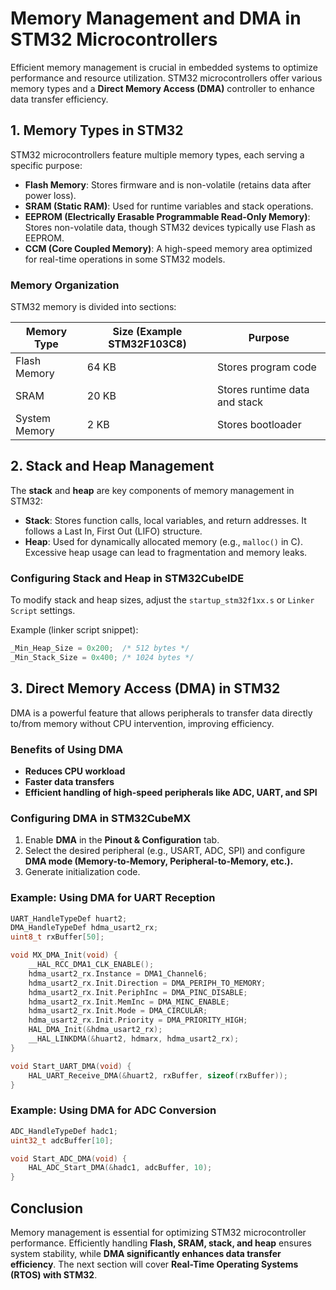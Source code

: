 # Memory Management and DMA in STM32 Microcontrollers

Efficient memory management is crucial in embedded systems to optimize performance and resource utilization. STM32 microcontrollers offer various memory types and a **Direct Memory Access (DMA)** controller to enhance data transfer efficiency.

## 1. Memory Types in STM32
STM32 microcontrollers feature multiple memory types, each serving a specific purpose:

- **Flash Memory**: Stores firmware and is non-volatile (retains data after power loss).
- **SRAM (Static RAM)**: Used for runtime variables and stack operations.
- **EEPROM (Electrically Erasable Programmable Read-Only Memory)**: Stores non-volatile data, though STM32 devices typically use Flash as EEPROM.
- **CCM (Core Coupled Memory)**: A high-speed memory area optimized for real-time operations in some STM32 models.

### Memory Organization
STM32 memory is divided into sections:

| Memory Type  | Size (Example STM32F103C8) | Purpose |
|-------------|-----------------|----------|
| Flash Memory | 64 KB | Stores program code |
| SRAM | 20 KB | Stores runtime data and stack |
| System Memory | 2 KB | Stores bootloader |

## 2. Stack and Heap Management
The **stack** and **heap** are key components of memory management in STM32:
- **Stack**: Stores function calls, local variables, and return addresses. It follows a Last In, First Out (LIFO) structure.
- **Heap**: Used for dynamically allocated memory (e.g., `malloc()` in C). Excessive heap usage can lead to fragmentation and memory leaks.

### Configuring Stack and Heap in STM32CubeIDE
To modify stack and heap sizes, adjust the `startup_stm32f1xx.s` or `Linker Script` settings.

Example (linker script snippet):
```c
_Min_Heap_Size = 0x200;  /* 512 bytes */
_Min_Stack_Size = 0x400; /* 1024 bytes */
```

## 3. Direct Memory Access (DMA) in STM32
DMA is a powerful feature that allows peripherals to transfer data directly to/from memory without CPU intervention, improving efficiency.

### Benefits of Using DMA
- **Reduces CPU workload**
- **Faster data transfers**
- **Efficient handling of high-speed peripherals like ADC, UART, and SPI**

### Configuring DMA in STM32CubeMX
1. Enable **DMA** in the **Pinout & Configuration** tab.
2. Select the desired peripheral (e.g., USART, ADC, SPI) and configure **DMA mode (Memory-to-Memory, Peripheral-to-Memory, etc.).**
3. Generate initialization code.

### Example: Using DMA for UART Reception
```c
UART_HandleTypeDef huart2;
DMA_HandleTypeDef hdma_usart2_rx;
uint8_t rxBuffer[50];

void MX_DMA_Init(void) {
    __HAL_RCC_DMA1_CLK_ENABLE();
    hdma_usart2_rx.Instance = DMA1_Channel6;
    hdma_usart2_rx.Init.Direction = DMA_PERIPH_TO_MEMORY;
    hdma_usart2_rx.Init.PeriphInc = DMA_PINC_DISABLE;
    hdma_usart2_rx.Init.MemInc = DMA_MINC_ENABLE;
    hdma_usart2_rx.Init.Mode = DMA_CIRCULAR;
    hdma_usart2_rx.Init.Priority = DMA_PRIORITY_HIGH;
    HAL_DMA_Init(&hdma_usart2_rx);
    __HAL_LINKDMA(&huart2, hdmarx, hdma_usart2_rx);
}

void Start_UART_DMA(void) {
    HAL_UART_Receive_DMA(&huart2, rxBuffer, sizeof(rxBuffer));
}
```

### Example: Using DMA for ADC Conversion
```c
ADC_HandleTypeDef hadc1;
uint32_t adcBuffer[10];

void Start_ADC_DMA(void) {
    HAL_ADC_Start_DMA(&hadc1, adcBuffer, 10);
}
```

## Conclusion
Memory management is essential for optimizing STM32 microcontroller performance. Efficiently handling **Flash, SRAM, stack, and heap** ensures system stability, while **DMA significantly enhances data transfer efficiency**. The next section will cover **Real-Time Operating Systems (RTOS) with STM32**.
